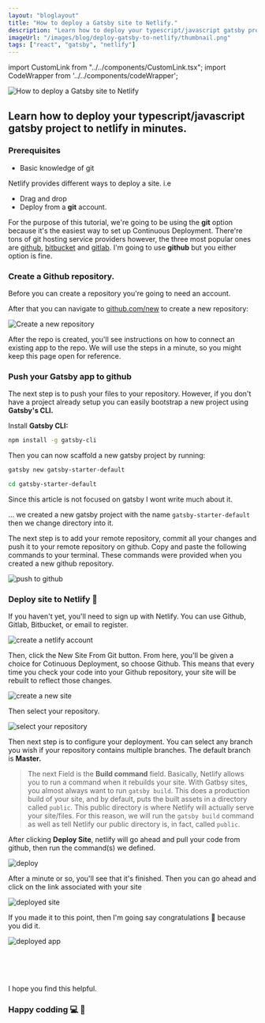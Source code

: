 ```yaml
---
layout: "bloglayout"
title: "How to deploy a Gatsby site to Netlify."
description: "Learn how to deploy your typescript/javascript gatsby project to netlify in minutes"
imageUrl: "/images/blog/deploy-gatsby-to-netlify/thumbnail.png"
tags: ["react", "gatsby", "netlify"]
---
```


import CustomLink from "../../components/CustomLink.tsx";
import CodeWrapper from '../../components/codeWrapper';

![How to deploy a Gatsby site to Netlify](/images/blog/deploy-gatsby-to-netlify/thumbnail.png)

## Learn how to deploy your typescript/javascript gatsby project to netlify in minutes.

### Prerequisites

- Basic knowledge of git

Netlify provides different ways to deploy a site. i.e

- Drag and drop
- Deploy from a **git** account.

For the purpose of this tutorial, we're going to be using the **git** option because it's the easiest way to set up Continuous Deployment.
There're tons of git hosting service providers however, the three most popular ones are [github](https://github.com), [bitbucket](https://bitbucket.com) and [gitlab](https://gitlab.com). I'm going to use **github** but you either option is fine.

### Create a Github repository.

Before you can create a repository you're going to need an account.

After that you can navigate to [github.com/new](https://github.com/new) to create a new repository:

![Create a new repository](/images/blog/deploy-gatsby-to-netlify/create-repo.png)

After the repo is created, you'll see instructions on how to connect an existing app to the repo. We will use the steps in a minute, so you might keep this page open for reference.

### Push your Gatsby app to github

The next step is to push your files to your repository. However, if you don't have a project already setup you can easily bootstrap a new project using **Gatsby's CLI.**

Install **Gatsby CLI:**

<CodeWrapper lang="bash"/>

```bash
npm install -g gatsby-cli
```

Then you can now scaffold a new gatsby project by running:

<CodeWrapper lang="bash"/>

```bash
gatsby new gatsby-starter-default

cd gatsby-starter-default
```

Since this article is not focused on gatsby I wont write much about it.

... we created a new gatsby project with the name `gatsby-starter-default` then we change directory into it.

The next step is to add your remote repository, commit all your changes and push it to your remote repository on github. Copy and paste the following commands to your terminal. These commands were provided when you created a new github repository.

![push to github](/images/blog/deploy-gatsby-to-netlify/push-to-github.png)

### Deploy site to Netlify 🚀

If you haven't yet, you'll need to sign up with Netlify. You can use Github, Gitlab, Bitbucket, or email to register.

![create a netlify account](/images/blog/deploy-gatsby-to-netlify/netlify-account.png)

Then, click the New Site From Git button. From here, you'll be given a choice for Cotinuous Deployment, so choose Github. This means that every time you check your code into your Github repository, your site will be rebuilt to reflect those changes.

![create a new site](/images/blog/deploy-gatsby-to-netlify/new-site.png)

Then select your repository.

![select your repository](/images/blog/deploy-gatsby-to-netlify/select-repo.png)

Then next step is to configure your deployment. You can select any branch you wish if your repository contains multiple branches. The default branch is **Master.**

> The next Field is the **Build command** field. Basically, Netlify allows you to run a command when it rebuilds your site. With Gatbsy sites, you almost always want to run `gatsby build`. This does a production build of your site, and by default, puts the built assets in a directory called `public`. This public directory is where Netlify will actually serve your site/files. For this reason, we will run the `gatsby build` command as well as tell Netlify our public directory is, in fact, called `public`.

After clicking **Deploy Site**, netlify will go ahead and pull your code from github, then run the command(s) we defined.

![deploy](/images/blog/deploy-gatsby-to-netlify/deploy-site.png)

After a minute or so, you'll see that it's finished. Then you can go ahead and click on the link associated with your site

![deployed site](/images/blog/deploy-gatsby-to-netlify/deployed-app.png)

If you made it to this point, then I'm going say congratulations 🍻 because you did it.

![deployed app](/images/blog/deploy-gatsby-to-netlify/successfull.png)

<br/>
<br/>
<br/>

I hope you find this helpful.

### Happy codding 💻 🙂
